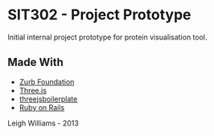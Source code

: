 # SIT302 - Project Prototype

Initial internal project prototype for protein visualisation tool.

## Made With
* [Zurb Foundation](http://foundation.zurb.com)
* [Three.js](http://threejs.org)
* [threejsboilerplate](https://github.com/jeromeetienne/threejsboilerplate)
* [Ruby on Rails](http://rubyonrails.org)

Leigh Williams - 2013
